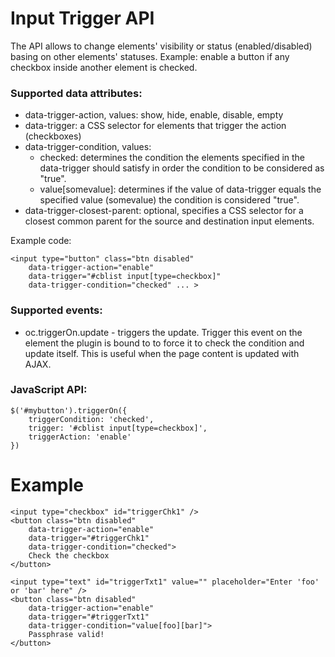 # Input Trigger API

The API allows to change elements' visibility or status (enabled/disabled) basing on other elements' statuses. Example: enable a button if any checkbox inside another element is checked.

### Supported data attributes:

- data-trigger-action, values: show, hide, enable, disable, empty
- data-trigger: a CSS selector for elements that trigger the action (checkboxes)
- data-trigger-condition, values:
    - checked: determines the condition the elements specified in the data-trigger should satisfy in order the condition to be considered as "true".
    - value[somevalue]: determines if the value of data-trigger equals the specified value (somevalue) the condition is considered "true".
- data-trigger-closest-parent: optional, specifies a CSS selector for a closest common parent for the source and destination input elements.

Example code:

    <input type="button" class="btn disabled"
        data-trigger-action="enable"
        data-trigger="#cblist input[type=checkbox]"
        data-trigger-condition="checked" ... >

### Supported events:

- oc.triggerOn.update - triggers the update. Trigger this event on the element the plugin is bound to to 
  force it to check the condition and update itself. This is useful when the page content is updated with AJAX.

### JavaScript API:

    $('#mybutton').triggerOn({
        triggerCondition: 'checked',
        trigger: '#cblist input[type=checkbox]',
        triggerAction: 'enable' 
    })

# Example

    <input type="checkbox" id="triggerChk1" />
    <button class="btn disabled"
        data-trigger-action="enable"
        data-trigger="#triggerChk1"
        data-trigger-condition="checked">
        Check the checkbox
    </button>

    <input type="text" id="triggerTxt1" value="" placeholder="Enter 'foo' or 'bar' here" />
    <button class="btn disabled"
        data-trigger-action="enable"
        data-trigger="#triggerTxt1"
        data-trigger-condition="value[foo][bar]">
        Passphrase valid!
    </button>
